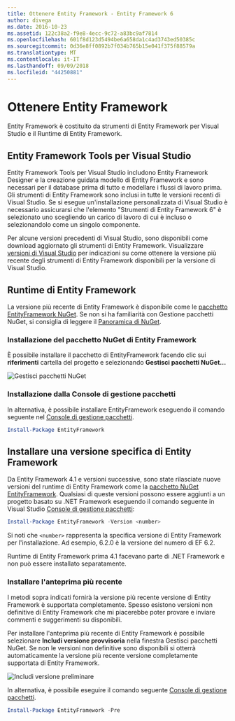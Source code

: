 ```yaml
---
title: Ottenere Entity Framework - Entity Framework 6
author: divega
ms.date: 2016-10-23
ms.assetid: 122c38a2-f9e8-4ecc-9c72-a83bc9af7814
ms.openlocfilehash: 601f8d123d5494be6a658da1c4ad3743ed50385c
ms.sourcegitcommit: 0d36e8ff0892b7f034b765b15e041f375f88579a
ms.translationtype: MT
ms.contentlocale: it-IT
ms.lasthandoff: 09/09/2018
ms.locfileid: "44250881"
---
```

# <a name="get-entity-framework"></a>Ottenere Entity Framework
Entity Framework è costituito da strumenti di Entity Framework per Visual Studio e il Runtime di Entity Framework.

## <a name="ef-tools-for-visual-studio"></a>Entity Framework Tools per Visual Studio

Entity Framework Tools per Visual Studio includono Entity Framework Designer e la creazione guidata modello di Entity Framework e sono necessari per il database prima di tutto e modellare i flussi di lavoro prima. Gli strumenti di Entity Framework sono inclusi in tutte le versioni recenti di Visual Studio. Se si esegue un'installazione personalizzata di Visual Studio è necessario assicurarsi che l'elemento "Strumenti di Entity Framework 6" è selezionato uno scegliendo un carico di lavoro di cui è incluso o selezionandolo come un singolo componente.

Per alcune versioni precedenti di Visual Studio, sono disponibili come download aggiornato gli strumenti di Entity Framework. Visualizzare [versioni di Visual Studio](~/ef6/what-is-new/visual-studio.md) per indicazioni su come ottenere la versione più recente degli strumenti di Entity Framework disponibili per la versione di Visual Studio.

## <a name="ef-runtime"></a>Runtime di Entity Framework

La versione più recente di Entity Framework è disponibile come le [pacchetto EntityFramework NuGet](http://nuget.org/packages/EntityFramework/). Se non si ha familiarità con Gestione pacchetti NuGet, si consiglia di leggere il [Panoramica di NuGet](https://docs.microsoft.com/nuget/consume-packages/overview-and-workflow).

### <a name="installing-the-ef-nuget-package"></a>Installazione del pacchetto NuGet di Entity Framework

È possibile installare il pacchetto di EntityFramework facendo clic sui **riferimenti** cartella del progetto e selezionando **Gestisci pacchetti NuGet...**

![Gestisci pacchetti NuGet](~/ef6/media/managenugetpackages.png)

### <a name="installing-from-package-manager-console"></a>Installazione dalla Console di gestione pacchetti

In alternativa, è possibile installare EntityFramework eseguendo il comando seguente nel [Console di gestione pacchetti](http://docs.nuget.org/docs/start-here/using-the-package-manager-console).

``` powershell
Install-Package EntityFramework
```

## <a name="installing-a-specific-version-of-ef"></a>Installare una versione specifica di Entity Framework

Da Entity Framework 4.1 e versioni successive, sono state rilasciate nuove versioni del runtime di Entity Framework come la [pacchetto NuGet EntityFramework](https://www.nuget.org/packages/EntityFramework/). Qualsiasi di queste versioni possono essere aggiunti a un progetto basato su .NET Framework eseguendo il comando seguente in Visual Studio [Console di gestione pacchetti](http://docs.nuget.org/docs/start-here/using-the-package-manager-console):

``` powershell
Install-Package EntityFramework -Version <number>
```

Si noti che `<number>` rappresenta la specifica versione di Entity Framework per l'installazione. Ad esempio, 6.2.0 è la versione del numero di EF 6.2.   

Runtime di Entity Framework prima 4.1 facevano parte di .NET Framework e non può essere installato separatamente.

### <a name="installing-the-latest-preview"></a>Installare l'anteprima più recente

I metodi sopra indicati fornirà la versione più recente versione di Entity Framework è supportata completamente. Spesso esistono versioni non definitive di Entity Framework che mi piacerebbe poter provare e inviare commenti e suggerimenti su disponibili.

Per installare l'anteprima più recente di Entity Framework è possibile selezionare **Includi versione provvisoria** nella finestra Gestisci pacchetti NuGet. Se non le versioni non definitive sono disponibili si otterrà automaticamente la versione più recente versione completamente supportata di Entity Framework.

![Includi versione preliminare](~/ef6/media/includeprerelease.png)

In alternativa, è possibile eseguire il comando seguente [Console di gestione pacchetti](http://docs.nuget.org/docs/start-here/using-the-package-manager-console).

``` powershell
Install-Package EntityFramework -Pre
```
